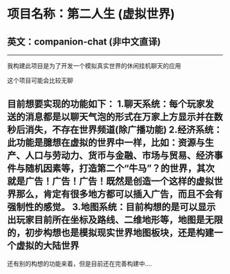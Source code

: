# 项目名称：第二人生 (虚拟世界)
## 英文：companion-chat (非中文直译)
---
我构建此项目是为了开发一个模拟真实世界的休闲挂机聊天的应用

这个项目可能会比较无聊

目前想要实现的功能如下：
1.聊天系统：每个玩家发送的消息都是以聊天气泡的形式在万家上方显示并在数秒后消失，不存在世界频道(除广播功能)
2.经济系统：此功能是臆想在虚拟的世界中一样，比如：资源与生产、人口与劳动力、货币与金融、市场与贸易、经济事件与随机因素等，打造第二个“牛马”？的世界，其次就是广告！广告！广告！既然是创造一个这样的虚拟世界那么，肯定有很多地方都可以插入广告，而且不会有强制性的感觉。
3.地图系统：目前构想的是可以显示出玩家目前所在坐标及路线、二维地形等，地图是无限的，初步构想也是模拟现实世界地图板块，还是构建一个虚拟的大陆世界
---
还有别的构想的功能来着，但是目前还在完善构建中....
